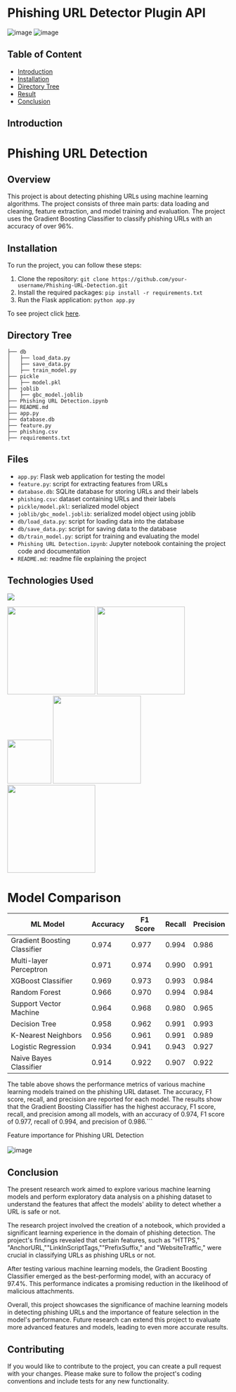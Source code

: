 # Phishing URL Detector Plugin API 
![image]()
![image]()

## Table of Content
  * [Introduction](#introduction)
  * [Installation](#installation)
  * [Directory Tree](#directory-tree)
  * [Result](#result)
  * [Conclusion](#conclusion)


## Introduction

# Phishing URL Detection

## Overview
This project is about detecting phishing URLs using machine learning algorithms. The project consists of three main parts: data loading and cleaning, feature extraction, and model training and evaluation. The project uses the Gradient Boosting Classifier to classify phishing URLs with an accuracy of over 96%.

## Installation

To run the project, you can follow these steps:

1. Clone the repository: `git clone https://github.com/your-username/Phishing-URL-Detection.git`
2. Install the required packages: `pip install -r requirements.txt`
3. Run the Flask application: `python app.py`

 To see project click [here]("/").


## Directory Tree 
```
├── db
│   ├── load_data.py
│   ├── save_data.py
│   ├── train_model.py
├── pickle
│   ├── model.pkl
├── joblib
│   ├── gbc_model.joblib
├── Phishing URL Detection.ipynb
├── README.md
├── app.py
├── database.db
├── feature.py
├── phishing.csv
├── requirements.txt
```


## Files
- `app.py`: Flask web application for testing the model
- `feature.py`: script for extracting features from URLs
- `database.db`: SQLite database for storing URLs and their labels
- `phishing.csv`: dataset containing URLs and their labels
- `pickle/model.pkl`: serialized model object
- `joblib/gbc_model.joblib`: serialized model object using joblib
- `db/load_data.py`: script for loading data into the database
- `db/save_data.py`: script for saving data to the database
- `db/train_model.py`: script for training and evaluating the model
- `Phishing URL Detection.ipynb`: Jupyter notebook containing the project code and documentation
- `README.md`: readme file explaining the project

## Technologies Used

![](https://forthebadge.com/images/badges/made-with-python.svg)

[<img target="_blank" src="https://upload.wikimedia.org/wikipedia/commons/3/31/NumPy_logo_2020.svg" width=200>](https://numpy.org/doc/) [<img target="_blank" src="https://upload.wikimedia.org/wikipedia/commons/e/ed/Pandas_logo.svg" width=200>](https://pandas.pydata.org/pandas-docs/stable/reference/api/pandas.DataFrame.html)
[<img target="_blank" src="https://upload.wikimedia.org/wikipedia/commons/8/84/Matplotlib_icon.svg" width=100>](https://matplotlib.org/)
[<img target="_blank" src="https://scikit-learn.org/stable/_static/scikit-learn-logo-small.png" width=200>](https://scikit-learn.org/stable/) 
[<img target="_blank" src="https://encrypted-tbn0.gstatic.com/images?q=tbn:ANd9GcScq-xocLctL07Jy0tpR_p9w0Q42_rK1aAkNfW6sm3ucjFKWML39aaJPgdhadyCnEiK7vw&usqp=CAU" width=200>](https://flask.palletsprojects.com/en/2.0.x/) 


# Model Comparison

| ML Model                        | Accuracy | F1 Score | Recall | Precision |
|--------------------------------|----------|----------|--------|-----------|
| Gradient Boosting Classifier   | 0.974    | 0.977    | 0.994  | 0.986     |
| Multi-layer Perceptron         | 0.971    | 0.974    | 0.990  | 0.991     |
| XGBoost Classifier             | 0.969    | 0.973    | 0.993  | 0.984     |
| Random Forest                  | 0.966    | 0.970    | 0.994  | 0.984     |
| Support Vector Machine         | 0.964    | 0.968    | 0.980  | 0.965     |
| Decision Tree                  | 0.958    | 0.962    | 0.991  | 0.993     |
| K-Nearest Neighbors            | 0.956    | 0.961    | 0.991  | 0.989     |
| Logistic Regression            | 0.934    | 0.941    | 0.943  | 0.927     |
| Naive Bayes Classifier         | 0.914    | 0.922    | 0.907  | 0.922     |

The table above shows the performance metrics of various machine learning models trained on the phishing URL dataset. The accuracy, F1 score, recall, and precision are reported for each model. The results show that the Gradient Boosting Classifier has the highest accuracy, F1 score, recall, and precision among all models, with an accuracy of 0.974, F1 score of 0.977, recall of 0.994, and precision of 0.986.```

Feature importance for Phishing URL Detection
<br><br>
![image](https://user-images.githubusercontent.com/79131292/144603941-19044aae-7d7b-4e9a-88a8-6adfd8626f77.png)




## Conclusion

The present research work aimed to explore various machine learning models and perform exploratory data analysis on a phishing dataset to understand the features that affect the models' ability to detect whether a URL is safe or not. 

The research project involved the creation of a notebook, which provided a significant learning experience in the domain of phishing detection. The project's findings revealed that certain features, such as "HTTPS," "AnchorURL,""LinkInScriptTags,""PrefixSuffix," and "WebsiteTraffic," were crucial in classifying URLs as phishing URLs or not.

After testing various machine learning models, the Gradient Boosting Classifier emerged as the best-performing model, with an accuracy of 97.4%. This performance indicates a promising reduction in the likelihood of malicious attachments. 

Overall, this project showcases the significance of machine learning models in detecting phishing URLs and the importance of feature selection in the model's performance. Future research can extend this project to evaluate more advanced features and models, leading to even more accurate results. 


## Contributing

If you would like to contribute to the project, you can create a pull request with your changes. Please make sure to follow the project's coding conventions and include tests for any new functionality.